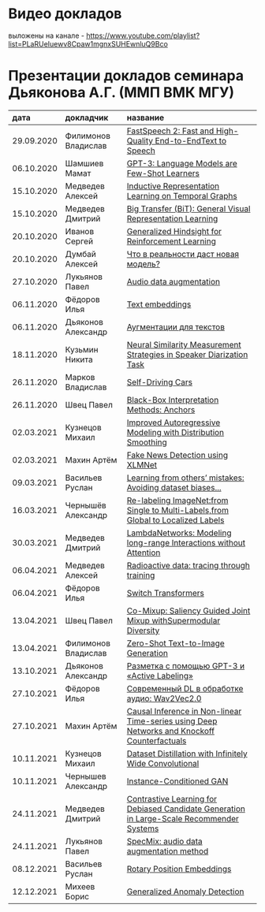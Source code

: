 # Видео докладов
выложены на канале - https://www.youtube.com/playlist?list=PLaRUeIuewv8Cpaw1mgnxSUHEwnluQ9Bco
# Презентации докладов семинара Дьяконова А.Г. (ММП ВМК МГУ)
| дата | докладчик | название|
| :-- | :-- | :-- |
| 29.09.2020 | Филимонов Владислав| [FastSpeech 2: Fast and High-Quality End-to-EndText to Speech](20200929_Filimonov_FastSpeech_2.pdf)|
| 06.10.2020 | Шамшиев Мамат| [GPT-3: Language Models are Few-Shot Learners](20201006_Shamshiev_GPT3.pdf)|
| 15.10.2020 | Медведев Алексей| [Inductive Representation Learning on Temporal Graphs](20201015_MedvedevA_IndReprLearn.pdf)|
| 15.10.2020 | Медведев Дмитрий| [Big Transfer (BiT): General Visual Representation Learning](20201015_MedvedevD_BigTransfer.pdf)|
| 20.10.2020 | Иванов Сергей| [Generalized Hindsight for Reinforcement Learning](20201020_IvanovS_Hindsight.pdf)|
| 20.10.2020 | Думбай Алексей| [Что в реальности даст новая модель?](20201020_DumbayA_AB.pdf)|
| 27.10.2020 | Лукьянов Павел| [Audio data augmentation](20201027_LukjanovP_AudioAugment.pdf)|
| 06.11.2020 | Фёдоров Илья| [Text embeddings](20201106_FedorovI_TransformerTextEmbed.pdf)|
| 06.11.2020 | Дьяконов Александр| [Аугментации для текстов](20201106_DyakonovA_TextAugm.pdf)|
| 18.11.2020 | Кузьмин Никита| [Neural Similarity Measurement Strategies in Speaker Diarization Task](20201118_KuzminN_SpeakerDiarization.pdf)|
| 26.11.2020 | Марков Владислав| [Self-Driving Cars](20201126_MarkovV_SelfDriving.pdf)|
| 26.11.2020 | Швец Павел | [Black-Box Interpretation Methods: Anchors](20201126_ShvetcP_Interpretation.pdf)|
| 02.03.2021 | Кузнецов Михаил | [Improved Autoregressive Modeling with Distribution Smoothing](20210302_KuznetsovM_ImprovedAutoregressive.pdf)|
| 02.03.2021 | Махин Артём | [Fake News Detection using XLMNet](20210302_MahinA_covid-fake.pdf)
| 09.03.2021 | Васильев Руслан | [Learning from others’ mistakes: Avoiding dataset biases...](20210309_VasilievR_avoiddatasetbias.pdf)|
| 16.03.2021 | Чернышёв Александр | [Re-labeling ImageNet:from Single to Multi-Labels,from Global to Localized Labels](20210316_ChernyshovA_relabel.pdf)|
| 30.03.2021 | Медведев Дмитрий | [LambdaNetworks: Modeling long-range Interactions without Attention](20210330_MedvedevD_LambdaNets.pdf)|
| 06.04.2021 | Медведев Алексей | [Radioactive data: tracing through training](20210406_MedvedevA_RadioactiveData.pdf)|
| 06.04.2021 | Фёдоров Илья | [Switch Transformers](20210406_FedorovI_SwitchTransformer.pdf)|
| 13.04.2021 | Швец Павел | [Co-Mixup: Saliency Guided Joint Mixup withSupermodular Diversity](20210413_Shvets_Co-Mixup.pdf)|
| 13.04.2021 | Филимонов Владислав | [Zero-Shot Text-to-Image Generation](20210413_FilimonovV_dall_e.pdf)|
| 13.10.2021 | Дьяконов Александр | [Разметка с помощью GPT-3 и «Active Labeling»](20211013_DyakonovA_GPTlabel.pdf)
| 27.10.2021 | Фёдоров Илья | [Современный DL в обработке аудио: Wav2Vec2.0](20211027_FedorovI_wav2vec20.pdf)|
| 27.10.2021 | Махин Артём | [Causal Inference in Non-linear Time-series using Deep Networks and Knockoff Counterfactuals](20211027_MakhinA_CausalInference.pdf)|
| 10.11.2021 | Кузнецов Михаил | [Dataset Distillation with Infinitely Wide Convolutional](20211110_KuznetsovM_DatasetDistillation.pdf)|
| 10.11.2021 | Чернышев Александр | [Instance-Conditioned GAN](20211110_ChernyshevA_InstanceConditionedGAN.pdf)|
| 24.11.2021 | Медведев Дмитрий | [Contrastive Learning for Debiased Candidate Generation in Large-Scale Recommender Systems](20211124_MedvedevD_clrec.pdf)|
| 24.11.2021 | Лукьянов Павел | [SpecMix: audio data augmentation method](20211124_LukjanovP_SpecMix.pdf)|
| 08.12.2021 | Васильев Руслан | [Rotary Position Embeddings](20211208_VasilievR_RotaryEmbeddings.pdf)|
| 12.12.2021 | Михеев Борис | [Generalized Anomaly Detection](20211222_MiheevB_Anomaly.pdf)|





